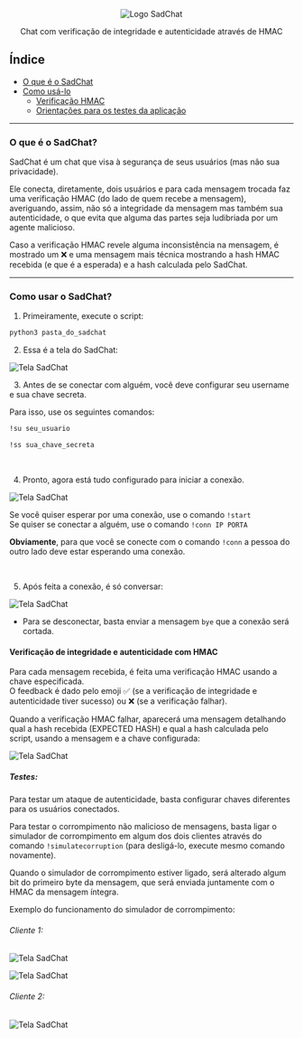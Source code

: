 <div align="center">

![Logo SadChat](https://raw.githubusercontent.com/nickolascarlos/sadchat/main/images/SADCHAT_LOGO.png)

Chat com verificação de integridade e autenticidade através de HMAC
</div>

## Índice
 - [O que é o SadChat](https://github.com/nickolascarlos/sadchat#o-que-é-o-sadchat)
 - [Como usá-lo](https://github.com/nickolascarlos/sadchat#como-usar-o-sadchat)
     - [Verificação HMAC](https://github.com/nickolascarlos/sadchat#verifica%C3%A7%C3%A3o-de-integridade-e-autenticidade-com-hmac)
     - [Orientações para os testes da aplicação](https://github.com/nickolascarlos/sadchat#como-usar-o-sadchat)

---
### O que é o SadChat?

SadChat é um chat que visa à segurança de seus usuários (mas não sua privacidade).

Ele conecta, diretamente, dois usuários e para cada mensagem trocada faz uma verificação HMAC (do lado de quem recebe a mensagem), averiguando, assim, não só a integridade da mensagem mas também sua autenticidade, o que evita que alguma das partes seja ludibriada por um agente malicioso.

Caso a verificação HMAC revele alguma inconsistência na mensagem, é mostrado um ❌ e uma mensagem mais técnica mostrando a hash HMAC recebida (e que é a esperada) e a hash calculada pelo SadChat.

---
### Como usar o SadChat?

1. Primeiramente, execute o script:
  
  ```bash
  python3 pasta_do_sadchat
  ```

 &nbsp;
2. Essa é a tela do SadChat:

![Tela SadChat](https://raw.githubusercontent.com/nickolascarlos/sadchat/main/images/tela_01.png)

&nbsp;
3. Antes de se conectar com alguém, você deve configurar seu username e sua chave secreta.
  
  Para isso, use os seguintes comandos:

  ```bash
  !su seu_usuario
  ```

  ```bash
  !ss sua_chave_secreta
  ```
&nbsp;

4. Pronto, agora está tudo configurado para iniciar a conexão.

  ![Tela SadChat](https://raw.githubusercontent.com/nickolascarlos/sadchat/main/images/tela_02.png)

  Se você quiser esperar por uma conexão, use o comando `!start`  
  Se quiser se conectar a alguém, use o comando `!conn IP PORTA`

  **Obviamente**, para que você se conecte com o comando `!conn` a pessoa do outro lado deve estar esperando uma conexão.
  
&nbsp;

5. Após feita a conexão, é só conversar:

  ![Tela SadChat](https://raw.githubusercontent.com/nickolascarlos/sadchat/main/images/tela_03.png)

  * Para se desconectar, basta enviar a mensagem `bye` que a conexão será cortada.

#### Verificação de integridade e autenticidade com HMAC

  Para cada mensagem recebida, é feita uma verificação HMAC usando a chave especificada.  
  O feedback é dado pelo emoji ✅ (se a verificação de integridade e autenticidade tiver sucesso) ou ❌ (se a verificação falhar).

  Quando a verificação HMAC falhar, aparecerá uma mensagem detalhando qual a hash recebida (EXPECTED HASH) e qual a hash calculada pelo script, usando a mensagem e a chave configurada:

  ![Tela SadChat](https://raw.githubusercontent.com/nickolascarlos/sadchat/main/images/tela_04.png)

##### Testes:

  Para testar um ataque de autenticidade, basta configurar chaves diferentes para os usuários conectados.

  Para testar o corrompimento não malicioso de mensagens, basta ligar o simulador de corrompimento em algum dos dois clientes através do comando `!simulatecorruption` (para desligá-lo, execute mesmo comando novamente).

  Quando o simulador de corrompimento estiver ligado, será alterado algum bit do primeiro byte da mensagem, que será enviada juntamente com o HMAC da mensagem íntegra.

  Exemplo do funcionamento do simulador de corrompimento:

  ###### Cliente 1:
  
  ![Tela SadChat](https://raw.githubusercontent.com/nickolascarlos/sadchat/main/images/tela_05.png)

  ![Tela SadChat](https://raw.githubusercontent.com/nickolascarlos/sadchat/main/images/tela_06.png)
  
  ###### Cliente 2:

  ![Tela SadChat](https://raw.githubusercontent.com/nickolascarlos/sadchat/main/images/tela_07.png)

